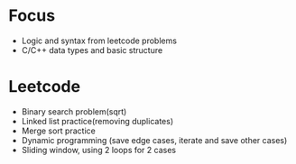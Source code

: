 # Focus
- Logic and syntax from leetcode problems
- C/C++ data types and basic structure

# Leetcode
- Binary search problem(sqrt)
- Linked list practice(removing duplicates)
- Merge sort practice
- Dynamic programming (save edge cases, iterate and save other cases)
- Sliding window, using 2 loops for 2 cases